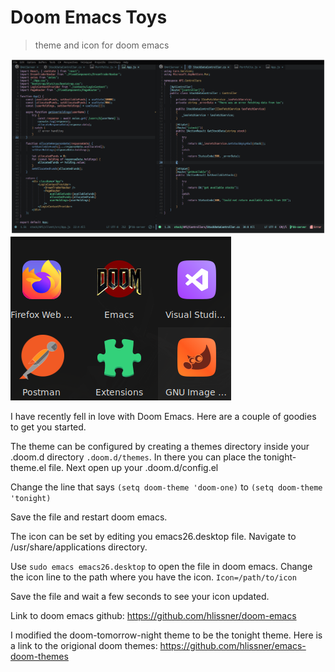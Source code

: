 # Doom Emacs Toys

> theme and icon for doom emacs

![theme](theme.png) ![icons](icons.png)

I have recently fell in love with Doom Emacs. Here are a couple of goodies to get you started.

The theme can be configured by creating a themes directory inside your .doom.d directory `.doom.d/themes`. In there you
can place the tonight-theme.el file. Next open up your .doom.d/config.el

Change the line that says `(setq doom-theme 'doom-one)` to `(setq doom-theme 'tonight)`

Save the file and restart doom emacs.

The icon can be set by editing you emacs26.desktop file. Navigate to /usr/share/applications directory.

Use `sudo emacs emacs26.desktop` to open the file in doom emacs. Change the icon line to the path where you have the
icon. `Icon=/path/to/icon`

Save the file and wait a few seconds to see your icon updated.

Link to doom emacs github: https://github.com/hlissner/doom-emacs

I modified the doom-tomorrow-night theme to be the tonight theme. Here is a link to the origional doom themes:
https://github.com/hlissner/emacs-doom-themes
